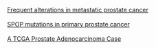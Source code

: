 <p>
<a href="index.do?genetic_profile_ids_PROFILE_COPY_NUMBER_ALTERATION=prad_mich_cna&Action=Submit&genetic_profile_ids_PROFILE_MUTATION_EXTENDED=prad_mich_mutations&data_priority=0&case_set_id=prad_mich_cna_seq&cancer_study_list=prad_mich&cancer_study_id=prad_mich&gene_list=AR+PTEN+TP53&tab_index=tab_visualize&gene_set_choice=user-defined-list&">Frequent alterations in metastatic prostate cancer</a>
<br/><br/>
<a href="index.do?Action=Submit&genetic_profile_ids_PROFILE_MUTATION_EXTENDED=prad_broad_mutations&data_priority=0&case_set_id=prad_broad_sequenced&cancer_study_list=prad_broad&cancer_study_id=prad_broad&gene_list=SPOP&tab_index=tab_visualize&gene_set_choice=user-defined-list&#mutation_details">SPOP mutations in primary prostate cancer</a>
<br/><br/>
<a href="case.do#/patient?caseId=TCGA-CH-5788&studyId=prad_tcga">A TCGA Prostate Adenocarcinoma Case</a>
</p>

